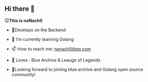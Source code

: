 ## Hi there 👋

🐭**This is naNach0**  

- 🎨Develops on the Backend 

- 🌱 I’m currently learning Golang

- 📫 How to reach me: nanach0@qq.com

- 🎨 Loves : Blue Archive & Leauge of Legends

- 🥰Looking forward to joining blue archive and Golang open source community!

  

  

